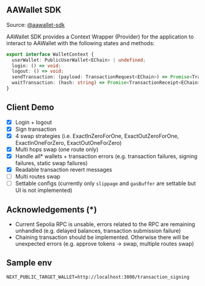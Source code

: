 ## AAWallet SDK

Source: [@aawallet-sdk](./aawallet-sdk/index.ts)

AAWallet SDK provides a Context Wrapper (Provider) for the application to interact to AAWallet with the following states and methods:

```ts
export interface WalletContext {
  userWallet: PublicUserWallet<EChain> | undefined;
  login: () => void;
  logout: () => void;
  sendTransaction: (payload: TransactionRequest<EChain>) => Promise<TransactionResponse<EChain>>
  waitTransaction: (hash: string) => Promise<TransactionReceipt<EChain>>
}
```

## Client Demo

- [x] Login + logout
- [x] Sign transaction
- [x] 4 swap strategies (i.e. ExactInZeroForOne, ExactOutZeroForOne, ExactInOneForZero, ExactOutOneForZero)
- [x] Multi hops swap (one route only)
- [x] Handle all* wallets + transaction errors (e.g. transaction failures, signing failures, static swap failures)
- [x] Readable transaction revert messages
- [ ] Multi routes swap
- [ ] Settable configs (currently only `slippage` and `gasBuffer` are settable but UI is not implemented)

## Acknowledgements (*)

- Current Sepolia RPC is unsable, errors related to the RPC are remaining unhandled (e.g. delayed balances, transaction submission failure)
- Chaining transaction should be implemented. Otherwise there will be unexpected errors (e.g. approve tokens -> swap, multiple routes swap)

## Sample env

```env
NEXT_PUBLIC_TARGET_WALLET=http://localhost:3000/transaction_signing
```
